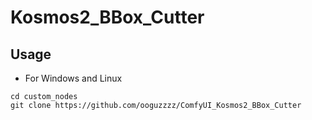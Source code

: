 # Kosmos2_BBox_Cutter


## Usage 
+ For Windows and Linux  
```
cd custom_nodes
git clone https://github.com/ooguzzzz/ComfyUI_Kosmos2_BBox_Cutter

```
